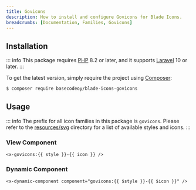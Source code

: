 ```yaml
---
title: Govicons
description: How to install and configure Govicons for Blade Icons.
breadcrumbs: [Documentation, Families, Govicons]
---
```


## Installation

::: info
This package requires [PHP](https://www.php.net/) 8.2 or later, and it supports [Laravel](https://laravel.com/) 10 or later.
:::

To get the latest version, simply require the project using [Composer](https://getcomposer.org/):

```bash
$ composer require basecodeoy/blade-icons-govicons
```

## Usage

::: info
The prefix for all icon families in this package is `govicons`. Please refer to the [resources/svg](https://github.com/basecodeoy/blade-icons-govicons/tree/main/resources/svg) directory for a list of available styles and icons.
:::

### View Component

```blade
<x-govicons:{{ style }}-{{ icon }} />
```

### Dynamic Component

```blade
<x-dynamic-component component="govicons:{{ $style }}-{{ $icon }}" />
```
